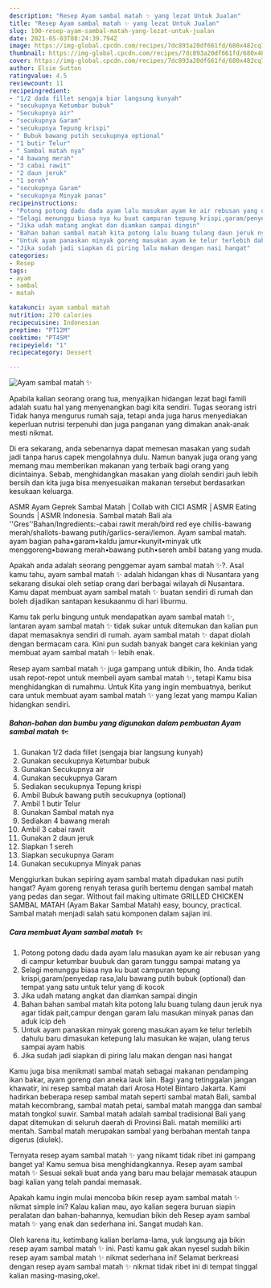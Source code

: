 ```yaml
---
description: "Resep Ayam sambal matah ✨ yang lezat Untuk Jualan"
title: "Resep Ayam sambal matah ✨ yang lezat Untuk Jualan"
slug: 190-resep-ayam-sambal-matah-yang-lezat-untuk-jualan
date: 2021-05-03T08:24:39.794Z
image: https://img-global.cpcdn.com/recipes/7dc893a20df661fd/680x482cq70/ayam-sambal-matah-✨-foto-resep-utama.jpg
thumbnail: https://img-global.cpcdn.com/recipes/7dc893a20df661fd/680x482cq70/ayam-sambal-matah-✨-foto-resep-utama.jpg
cover: https://img-global.cpcdn.com/recipes/7dc893a20df661fd/680x482cq70/ayam-sambal-matah-✨-foto-resep-utama.jpg
author: Elsie Sutton
ratingvalue: 4.5
reviewcount: 11
recipeingredient:
- "1/2 dada fillet sengaja biar langsung kunyah"
- "secukupnya Ketumbar bubuk"
- "Secukupnya air"
- "secukupnya Garam"
- "secukupnya Tepung krispi"
- " Bubuk bawang putih secukupnya optional"
- "1 butir Telur"
- " Sambal matah nya"
- "4 bawang merah"
- "3 cabai rawit"
- "2 daun jeruk"
- "1 sereh"
- "secukupnya Garam"
- "secukupnya Minyak panas"
recipeinstructions:
- "Potong potong dadu dada ayam lalu masukan ayam ke air rebusan yang di campur ketumbar buubuk dan garam tunggu sampai matang ya"
- "Selagi menunggu biasa nya ku buat campuran tepung krispi,garam/penyedap rasa,lalu bawang putih bubuk (optional) dan tempat yang satu untuk telur yang di kocok"
- "Jika udah matang angkat dan diamkan sampai dingin"
- "Bahan bahan sambal matah kita potong lalu buang tulang daun jeruk nya agar tidak pait,campur dengan garam lalu masukan minyak panas dan aduk icip deh"
- "Untuk ayam panaskan minyak goreng masukan ayam ke telur terlebih dahulu baru dimasukan ketepung lalu masukan ke wajan, ulang terus sampai ayam habis"
- "Jika sudah jadi siapkan di piring lalu makan dengan nasi hangat"
categories:
- Resep
tags:
- ayam
- sambal
- matah

katakunci: ayam sambal matah 
nutrition: 270 calories
recipecuisine: Indonesian
preptime: "PT12M"
cooktime: "PT45M"
recipeyield: "1"
recipecategory: Dessert

---
```



![Ayam sambal matah ✨](https://img-global.cpcdn.com/recipes/7dc893a20df661fd/680x482cq70/ayam-sambal-matah-✨-foto-resep-utama.jpg)

Apabila kalian seorang orang tua, menyajikan hidangan lezat bagi famili adalah suatu hal yang menyenangkan bagi kita sendiri. Tugas seorang istri Tidak hanya mengurus rumah saja, tetapi anda juga harus menyediakan keperluan nutrisi terpenuhi dan juga panganan yang dimakan anak-anak mesti nikmat.

Di era  sekarang, anda sebenarnya dapat memesan masakan yang sudah jadi tanpa harus capek mengolahnya dulu. Namun banyak juga orang yang memang mau memberikan makanan yang terbaik bagi orang yang dicintainya. Sebab, menghidangkan masakan yang diolah sendiri jauh lebih bersih dan kita juga bisa menyesuaikan makanan tersebut berdasarkan kesukaan keluarga. 

ASMR Ayam Geprek Sambal Matah │Collab with CICI ASMR │ASMR Eating Sounds │ASMR Indonesia. Sambal matah Bali ala &#39;&#39;Gres&#39;&#39;Bahan/Ingredients:-cabai rawit merah/bird red eye chillis-bawang merah/shallots-bawang putih/garlics-serai/lemon. Ayam sambal matah. ayam bagian paha•garam•kaldu jamur•kunyit•minyak utk menggoreng•bawang merah•bawang putih•sereh ambil batang yang muda.

Apakah anda adalah seorang penggemar ayam sambal matah ✨?. Asal kamu tahu, ayam sambal matah ✨ adalah hidangan khas di Nusantara yang sekarang disukai oleh setiap orang dari berbagai wilayah di Nusantara. Kamu dapat membuat ayam sambal matah ✨ buatan sendiri di rumah dan boleh dijadikan santapan kesukaanmu di hari liburmu.

Kamu tak perlu bingung untuk mendapatkan ayam sambal matah ✨, lantaran ayam sambal matah ✨ tidak sukar untuk ditemukan dan kalian pun dapat memasaknya sendiri di rumah. ayam sambal matah ✨ dapat diolah dengan bermacam cara. Kini pun sudah banyak banget cara kekinian yang membuat ayam sambal matah ✨ lebih enak.

Resep ayam sambal matah ✨ juga gampang untuk dibikin, lho. Anda tidak usah repot-repot untuk membeli ayam sambal matah ✨, tetapi Kamu bisa menghidangkan di rumahmu. Untuk Kita yang ingin membuatnya, berikut cara untuk membuat ayam sambal matah ✨ yang lezat yang mampu Kalian hidangkan sendiri.

<!--inarticleads1-->

##### Bahan-bahan dan bumbu yang digunakan dalam pembuatan Ayam sambal matah ✨:

1. Gunakan 1/2 dada fillet (sengaja biar langsung kunyah)
1. Gunakan secukupnya Ketumbar bubuk
1. Gunakan Secukupnya air
1. Gunakan secukupnya Garam
1. Sediakan secukupnya Tepung krispi
1. Ambil  Bubuk bawang putih secukupnya (optional)
1. Ambil 1 butir Telur
1. Gunakan  Sambal matah nya
1. Sediakan 4 bawang merah
1. Ambil 3 cabai rawit
1. Gunakan 2 daun jeruk
1. Siapkan 1 sereh
1. Siapkan secukupnya Garam
1. Gunakan secukupnya Minyak panas


Menggiurkan bukan sepiring ayam sambal matah dipadukan nasi putih hangat? Ayam goreng renyah terasa gurih bertemu dengan sambal matah yang pedas dan segar. Without fail making ultimate GRILLED CHICKEN SAMBAL MATAH (Ayam Bakar Sambal Matah) easy, bouncy, practical. Sambal matah menjadi salah satu komponen dalam sajian ini. 

<!--inarticleads2-->

##### Cara membuat Ayam sambal matah ✨:

1. Potong potong dadu dada ayam lalu masukan ayam ke air rebusan yang di campur ketumbar buubuk dan garam tunggu sampai matang ya
1. Selagi menunggu biasa nya ku buat campuran tepung krispi,garam/penyedap rasa,lalu bawang putih bubuk (optional) dan tempat yang satu untuk telur yang di kocok
1. Jika udah matang angkat dan diamkan sampai dingin
1. Bahan bahan sambal matah kita potong lalu buang tulang daun jeruk nya agar tidak pait,campur dengan garam lalu masukan minyak panas dan aduk icip deh
1. Untuk ayam panaskan minyak goreng masukan ayam ke telur terlebih dahulu baru dimasukan ketepung lalu masukan ke wajan, ulang terus sampai ayam habis
1. Jika sudah jadi siapkan di piring lalu makan dengan nasi hangat


Kamu juga bisa menikmati sambal matah sebagai makanan pendamping ikan bakar, ayam goreng dan aneka lauk lain. Bagi yang tetinggalan jangan khawatir, ini resep sambal matah dari Arosa Hotel Bintaro Jakarta. Kami hadirkan beberapa resep sambal matah seperti sambal matah Bali, sambal matah kecombrang, sambal matah petai, sambal matah mangga dan sambal matah tongkol suwir. Sambal matah adalah sambal tradisional Bali yang dapat ditemukan di seluruh daerah di Provinsi Bali. matah memiliki arti mentah. Sambal matah merupakan sambal yang berbahan mentah tanpa digerus (diulek). 

Ternyata resep ayam sambal matah ✨ yang nikamt tidak ribet ini gampang banget ya! Kamu semua bisa menghidangkannya. Resep ayam sambal matah ✨ Sesuai sekali buat anda yang baru mau belajar memasak ataupun bagi kalian yang telah pandai memasak.

Apakah kamu ingin mulai mencoba bikin resep ayam sambal matah ✨ nikmat simple ini? Kalau kalian mau, ayo kalian segera buruan siapin peralatan dan bahan-bahannya, kemudian bikin deh Resep ayam sambal matah ✨ yang enak dan sederhana ini. Sangat mudah kan. 

Oleh karena itu, ketimbang kalian berlama-lama, yuk langsung aja bikin resep ayam sambal matah ✨ ini. Pasti kamu gak akan nyesel sudah bikin resep ayam sambal matah ✨ nikmat sederhana ini! Selamat berkreasi dengan resep ayam sambal matah ✨ nikmat tidak ribet ini di tempat tinggal kalian masing-masing,oke!.

